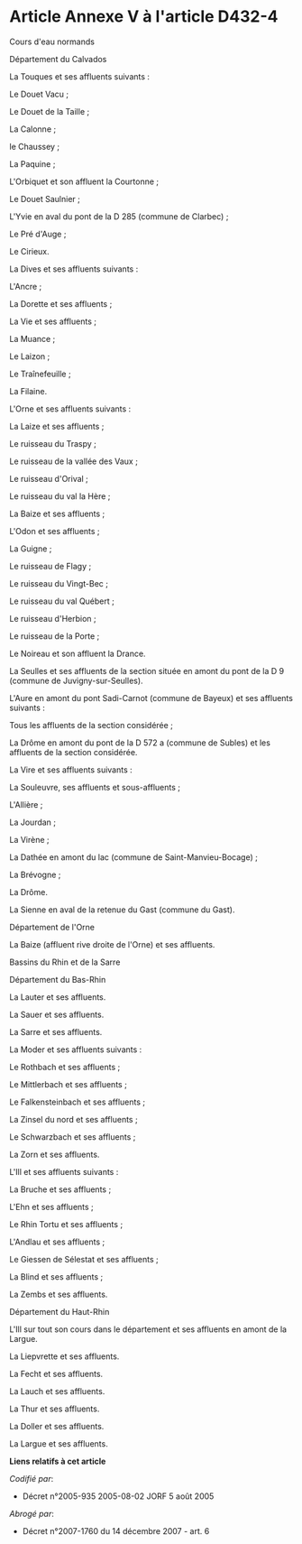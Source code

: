# Article Annexe V à l'article D432-4

Cours d'eau normands

Département du Calvados

La Touques et ses affluents suivants :

Le Douet Vacu ;

Le Douet de la Taille ;

La Calonne ;

le Chaussey ;

La Paquine ;

L'Orbiquet et son affluent la Courtonne ;

Le Douet Saulnier ;

L'Yvie en aval du pont de la D 285 (commune de Clarbec) ;

Le Pré d'Auge ;

Le Cirieux.

La Dives et ses affluents suivants :

L'Ancre ;

La Dorette et ses affluents ;

La Vie et ses affluents ;

La Muance ;

Le Laizon ;

Le Traînefeuille ;

La Filaine.

L'Orne et ses affluents suivants :

La Laize et ses affluents ;

Le ruisseau du Traspy ;

Le ruisseau de la vallée des Vaux ;

Le ruisseau d'Orival ;

Le ruisseau du val la Hère ;

La Baize et ses affluents ;

L'Odon et ses affluents ;

La Guigne ;

Le ruisseau de Flagy ;

Le ruisseau du Vingt-Bec ;

Le ruisseau du val Québert ;

Le ruisseau d'Herbion ;

Le ruisseau de la Porte ;

Le Noireau et son affluent la Drance.

La Seulles et ses affluents de la section située en amont du pont de la D 9 (commune de Juvigny-sur-Seulles).

L'Aure en amont du pont Sadi-Carnot (commune de Bayeux) et ses affluents suivants :

Tous les affluents de la section considérée ;

La Drôme en amont du pont de la D 572 a (commune de Subles) et les affluents de la section considérée.

La Vire et ses affluents suivants :

La Souleuvre, ses affluents et sous-affluents ;

L'Allière ;

La Jourdan ;

La Virène ;

La Dathée en amont du lac (commune de Saint-Manvieu-Bocage) ;

La Brévogne ;

La Drôme.

La Sienne en aval de la retenue du Gast (commune du Gast).

Département de l'Orne

La Baize (affluent rive droite de l'Orne) et ses affluents.

Bassins du Rhin et de la Sarre

Département du Bas-Rhin

La Lauter et ses affluents.

La Sauer et ses affluents.

La Sarre et ses affluents.

La Moder et ses affluents suivants :

Le Rothbach et ses affluents ;

Le Mittlerbach et ses affluents ;

Le Falkensteinbach et ses affluents ;

La Zinsel du nord et ses affluents ;

Le Schwarzbach et ses affluents ;

La Zorn et ses affluents.

L'Ill et ses affluents suivants :

La Bruche et ses affluents ;

L'Ehn et ses affluents ;

Le Rhin Tortu et ses affluents ;

L'Andlau et ses affluents ;

Le Giessen de Sélestat et ses affluents ;

La Blind et ses affluents ;

La Zembs et ses affluents.

Département du Haut-Rhin

L'Ill sur tout son cours dans le département et ses affluents en amont de la Largue.

La Liepvrette et ses affluents.

La Fecht et ses affluents.

La Lauch et ses affluents.

La Thur et ses affluents.

La Doller et ses affluents.

La Largue et ses affluents.

**Liens relatifs à cet article**

_Codifié par_:

  - Décret n°2005-935 2005-08-02 JORF 5 août 2005

_Abrogé par_:

  - Décret n°2007-1760 du 14 décembre 2007 - art. 6
